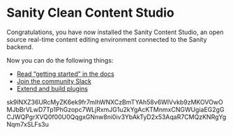 # Sanity Clean Content Studio

Congratulations, you have now installed the Sanity Content Studio, an open source real-time content editing environment connected to the Sanity backend.

Now you can do the following things:

- [Read “getting started” in the docs](https://www.sanity.io/docs/introduction/getting-started?utm_source=readme)
- [Join the community Slack](https://slack.sanity.io/?utm_source=readme)
- [Extend and build plugins](https://www.sanity.io/docs/content-studio/extending?utm_source=readme)


sk9lNXZ36URcMyZK6ek9fr7mlhWNXCzBmTYAh58v6WIVvkb9zMKOVOwOMJbBrVLwD7Tp1PhGzopc7WLjRxmJG1u2kYgAcKTMnmxCNGWUgiaEG2gGCJWQPgrXVQ0f00U0QqgxGNnw8ni0iv3YbAkTyD2x53AqaR7CMQzKNRgYgNqm7xSLFs3u

